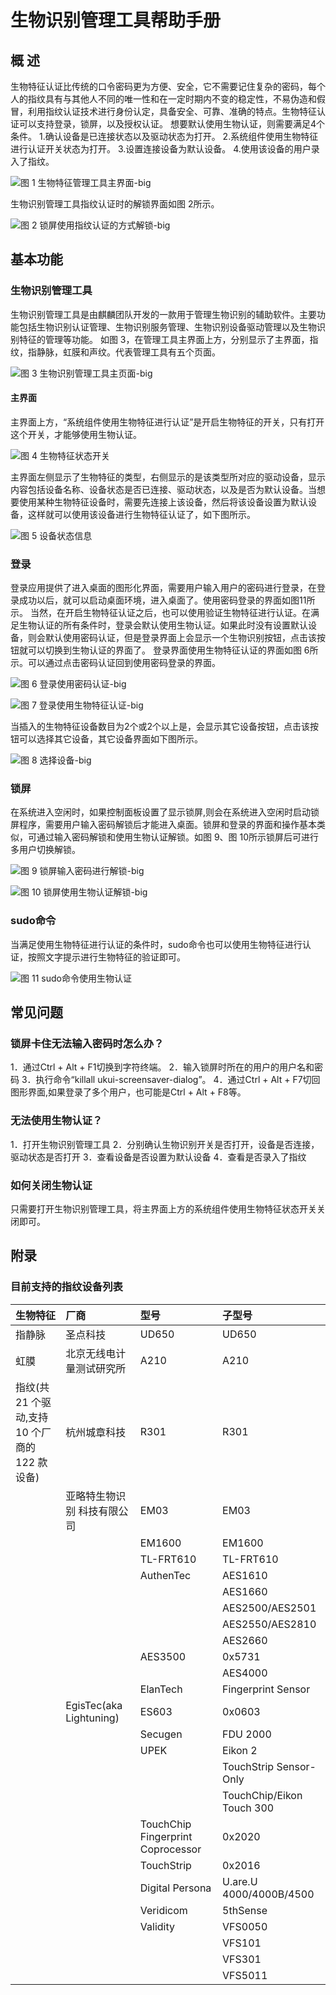# 生物识别管理工具帮助手册
##  概 述
生物特征认证比传统的口令密码更为方便、安全，它不需要记住复杂的密码，每个人的指纹具有与其他人不同的唯一性和在一定时期内不变的稳定性，不易伪造和假冒，利用指纹认证技术进行身份认定，具备安全、可靠、准确的特点。生物特征认证可以支持登录，锁屏，以及授权认证。
想要默认使用生物认证，则需要满足4个条件。
1.确认设备是已连接状态以及驱动状态为打开。
2.系统组件使用生物特征进行认证开关状态为打开。
3.设置连接设备为默认设备。
4.使用该设备的用户录入了指纹。

![图 1 生物特征管理工具主界面-big](image/1.png)

生物识别管理工具指纹认证时的解锁界面如图 2所示。


![图 2 锁屏使用指纹认证的方式解锁-big](image/2.png)

##  基本功能
###  生物识别管理工具
生物识别管理工具是由麒麟团队开发的一款用于管理生物识别的辅助软件。主要功能包括生物识别认证管理、生物识别服务管理、生物识别设备驱动管理以及生物识别特征的管理等功能。
如图 3，在管理工具主界面上方，分别显示了主界面，指纹，指静脉，虹膜和声纹。代表管理工具有五个页面。

![图 3 生物识别管理工具主页面-big](image/3.png)

####  主界面
主界面上方，“系统组件使用生物特征进行认证”是开启生物特征的开关，只有打开这个开关，才能够使用生物认证。

![图 4 生物特征状态开关](image/4.png)

主界面左侧显示了生物特征的类型，右侧显示的是该类型所对应的驱动设备，显示内容包括设备名称、设备状态是否已连接、驱动状态，以及是否为默认设备。当想要使用某种生物特征设备时，需要先连接上该设备，然后将该设备设置为默认设备，这样就可以使用该设备进行生物特征认证了，如下图所示。

![图 5 设备状态信息](image/5.png)

###  登录
登录应用提供了进入桌面的图形化界面，需要用户输入用户的密码进行登录，在登录成功以后，就可以启动桌面环境，进入桌面了。使用密码登录的界面如图11所示。
当然，在开启生物特征认证之后，也可以使用验证生物特征进行认证。在满足生物认证的所有条件时，登录会默认使用生物认证。如果此时没有设置默认设备，则会默认使用密码认证，但是登录界面上会显示一个生物识别按钮，点击该按钮就可以切换到生物认证的界面了。
登录界面使用生物特征认证的界面如图 6所示。可以通过点击密码认证回到使用密码登录的界面。

![图 6 登录使用密码认证-big](image/6.png)

![图 7 登录使用生物特征认证-big](image/7.png)

当插入的生物特征设备数目为2个或2个以上是，会显示其它设备按钮，点击该按钮可以选择其它设备，其它设备界面如下图所示。

![图 8 选择设备-big](image/8.png)

###  锁屏
在系统进入空闲时，如果控制面板设置了显示锁屏,则会在系统进入空闲时启动锁屏程序，需要用户输入密码解锁后才能进入桌面。锁屏和登录的界面和操作基本类似，可通过输入密码解锁和使用生物认证解锁。如图 9、图 10所示锁屏后可进行多用户切换解锁。

![图 9 锁屏输入密码进行解锁-big](image/9.png)

![图 10 锁屏使用生物认证解锁-big](image/10.png)

###  sudo命令
当满足使用生物特征进行认证的条件时，sudo命令也可以使用生物特征进行认证，按照文字提示进行生物特征的验证即可。

![图 11 sudo命令使用生物认证](image/11.png)

##  常见问题
###  锁屏卡住无法输入密码时怎么办？
1．通过Ctrl + Alt + F1切换到字符终端。
2．输入锁屏时所在的用户的用户名和密码
3．执行命令“killall ukui-screensaver-dialog”。
4．通过Ctrl + Alt + F7切回图形界面,如果登录了多个用户，也可能是Ctrl + Alt + F8等。
###  无法使用生物认证？
1．打开生物识别管理工具
2．分别确认生物识别开关是否打开，设备是否连接，驱动状态是否打开
3．查看设备是否设置为默认设备
4．查看是否录入了指纹
###  如何关闭生物认证
只需要打开生物识别管理工具，将主界面上方的系统组件使用生物特征状态开关关闭即可。
##  附录
###  目前支持的指纹设备列表
|生物特征|    厂商|    型号    |子型号
| :------------ | :------------ | :------------ | :------------ |
|指静脉    |圣点科技    |UD650    |UD650
|虹膜    |北京无线电计量测试研究所|    A210|    A210
|指纹(共 21 个驱动,支持10 个厂商的 122 款设备)|    杭州城章科技|    R301    |R301
|    |亚略特生物识别 科技有限公司|    EM03    |EM03
||    |    EM1600    |EM1600
|||        TL-FRT610    |TL-FRT610
    ||AuthenTec    |AES1610    |0x1600
        |||AES1660    |0x2660,0x2680,0x2683,0x2686, 0x2689,0x268c,0x268f,0x2682, 0x2685,0x2688,0x268b,0x268e, 0x2681,0x2684,0x2687,0x268a, 0x268d,0x2691
        |||AES2500/AES2501    |0x2500,0x2580
        |||AES2550/AES2810    |0x2550,0x2810
        |||AES2660|    0x2660,0x2682,0x2685,0x2688, 0x268b,0x268e,0x2680,0x2683, 0x2686,0x2689,0x268c,0x268f, 0x2681,0x2684,0x2687,0x268a, 0x268d,0x2691
|||        AES3500    |0x5731
    |||    AES4000    |0x5501
    ||ElanTech    |Fingerprint Sensor    |0x0903,0x0c02,0x0c05,0x0c08, 0x0c0b,0x0c0e,0x0c11,0x0c14, 0x0c17,0x0c1a,0x0c1d,0x0c20, 0x0c23,0x0c26,0x0c29,0x0c2c, 0x0c2f,0x0c32,0x0c01,0x0c04, 0x0c07,0x0c0a,0x0c0d,0x0c10, 0x0c13,0x0c16,0x0c19,0x0c1c, 0x0c1f,0x0c22,0x0c25,0x0c28, 0x0c2b,0x0c2e,0x0c31,0x0907, 0x0c03,0x0c06,0x0c09,0x0c0c, 0x0c0f,0x0c12,0x0c15,0x0c18, 0x0c1b,0x0c1e,0x0c21,0x0c24, 0x0c27,0x0c2a,0x0c2d,0x0c30, 0x0c33
||    EgisTec(aka Lightuning)    |ES603    |0x0603
    ||Secugen|    FDU 2000    |0x0300
    ||UPEK    |Eikon 2|    0x2016
    |||    TouchStrip Sensor-Only|    0x1000, 0x1001
    |||    TouchChip/Eikon Touch 300|    0x2015, 0x3001
|||        TouchChip Fingerprint Coprocessor    |0x2020
|||        TouchStrip|    0x2016
    ||Digital Persona    |U.are.U 4000/4000B/4500|    0x00bc,0x00bd,0x0007,0x0008, 0x00bb,0x00ca,0x000a
    ||Veridicom    |5thSense|    0x0110
    ||Validity|    VFS0050    |0x0050
        |||VFS101|    0x0001
    |||    VFS301    |0x0005,0x0008
        |||VFS5011    |0x0010,0x0011, 0x0017,0x0018
